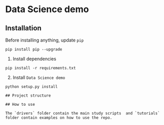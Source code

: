 # Data Science demo

## Installation

Before installing anything, update `pip`

```
pip install pip --upgrade
```
1. Install dependencies

```
pip install -r requirements.txt
```
2. Install `Data Science demo`
```
python setup.py install

## Project structure

## How to use 

The `drivers` folder contain the main study scripts  and `tutorials` folder contain examples on how to use the repo.  
